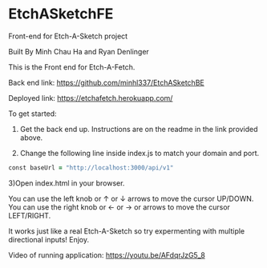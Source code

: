 # EtchASketchFE
Front-end for Etch-A-Sketch project

Built By Minh Chau Ha and Ryan Denlinger

This is the Front end for Etch-A-Fetch.

Back end link: https://github.com/minhl337/EtchASketchBE

Deployed link: https://etchafetch.herokuapp.com/

To get started:

1) Get the back end up. Instructions are on the readme in the link provided above.

2) Change the following line inside index.js to match your domain and port.
```ruby
const baseUrl = "http://localhost:3000/api/v1"
```
3)Open index.html in your browser.

You can use the left knob or ↑ or ↓ arrows to move the cursor UP/DOWN.
You can use the right knob or ← or → or arrows to move the cursor LEFT/RIGHT.

It works just like a real Etch-A-Sketch so try expermenting with multiple directional inputs!
Enjoy.

Video of running application:
https://youtu.be/AFdqrJzG5_8
